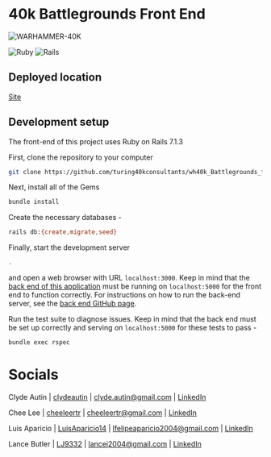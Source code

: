 # 40k Battlegrounds Front End
![WARHAMMER-40K][warhammer-40k]








![Ruby][ruby-image]
![Rails][rails-image]

## Deployed location
[Site](https://intense-gorge-51639-2d7942788e0c.herokuapp.com)

## Development setup

The front-end of this project uses Ruby on Rails 7.1.3 


First, clone the repository to your computer

```sh
git clone https://github.com/turing40kconsultants/wh40k_Battlegrounds_fe
```

Next, install all of the Gems

```sh
bundle install
```

Create the necessary databases -

```sh
rails db:{create,migrate,seed}
```


Finally, start the development server

```sh
.
```

and open a web browser with URL `localhost:3000`. Keep in mind that the [back end of this application](https://github.com/turing40kconsultants/wh40k_Battlegrounds_be) must be running on `localhost:5000` for the front end to function correctly. For instructions on how to run the back-end server, see the [back end GitHub page](https://github.com/turing40kconsultants/wh40k_Battlegrounds_be).

Run the test suite to diagnose issues. Keep in mind that the back end must be set up correctly and serving on `localhost:5000` for these tests to pass -

```sh
bundle exec rspec
```


# Socials

Clyde Autin | [clydeautin](https://github.com/clydeautin) | clyde.autin@gmail.com | [LinkedIn](https://www.linkedin.com/in/clydeautin/)

Chee Lee | [cheeleertr](https://github.com/cheeleertr) | cheeleertr@gmail.com | [LinkedIn](https://www.linkedin.com/in/chee-lee-rtr/)

Luis Aparicio | [LuisAparicio14](https://github.com/luisaparicio14) | lfelipeaparicio2004@gmail.com | [LinkedIn](https://www.linkedin.com/in/luis-aparicio14/)

Lance Butler | [LJ9332](https://github.com/LJ9332) | lancej2004@gmail.com | [LinkedIn](https://www.linkedin.com/in/lance-butler-jr/)



[ruby-image]: https://img.shields.io/badge/Ruby-CC342D?style=for-the-badge&logo=ruby&logoColor=white
[rails-image]: https://img.shields.io/badge/Ruby_on_Rails-CC0000?style=for-the-badge&logo=ruby-on-rails&logoColor=white
[warhammer-40k]: https://store.frontlinegaming.org/cdn/shop/collections/https___trade.games-workshop.com_assets_2023_07_15-07_Trade_Header_-_Librarian_in_Warded_Terminator_Armour_1.jpg?v=1692370043

